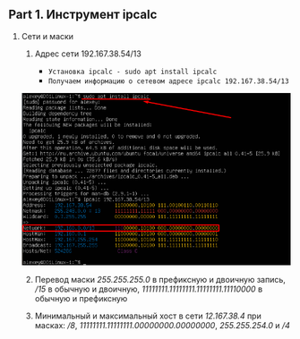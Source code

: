 ## Part 1. Инструмент **ipcalc**
1. Сети и маски
    1) Адрес сети 192.167.38.54/13

        - `Установка ipcalc - sudo apt install ipcalc`
        - `Получаем информацию о сетевом адресе ipcalc 192.167.38.54/13`

    ![](./image/Part1/P_1_1.png)

    2) Перевод маски *255.255.255.0* в префиксную и двоичную запись, */15* в обычную и двоичную, *11111111.11111111.11111111.11110000* в обычную и префиксную
    

    3) Минимальный и максимальный хост в сети *12.167.38.4* при масках: */8*, *11111111.11111111.00000000.00000000*, *255.255.254.0* и */4*